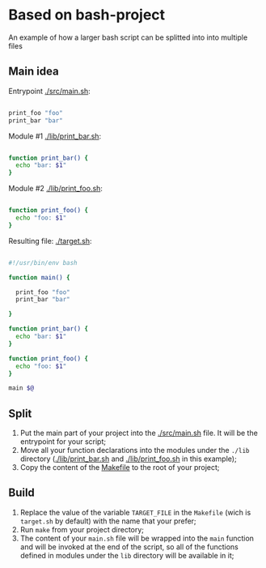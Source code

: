 # Based on bash-project

An example of how a larger bash script can be splitted into into multiple files

## Main idea

Entrypoint [./src/main.sh](./src/main.sh):

```bash

print_foo "foo"
print_bar "bar"

```

Module #1 [./lib/print_bar.sh](./lib/print_bar.sh):

```bash

function print_bar() {
  echo "bar: $1"
}

```

Module #2 [./lib/print_foo.sh](./lib/print_foo.sh):

```bash

function print_foo() {
  echo "foo: $1"
}

```

Resulting file: [./target.sh](./target.sh):

```bash

#!/usr/bin/env bash

function main() {

  print_foo "foo"
  print_bar "bar"

}

function print_bar() {
  echo "bar: $1"
}

function print_foo() {
  echo "foo: $1"
}

main $@

```

## Split

1. Put the main part of your project into the [./src/main.sh](./src/main.sh) file. It will be the entrypoint for your script;
2. Move all your function declarations into the modules under the `./lib` directory
   ([./lib/print_bar.sh](./lib/print_bar.sh) and [./lib/print_foo.sh](./lib/print_foo.sh) in this example);
3. Copy the content of the [Makefile](Makefile) to the root of your project;

## Build

1. Replace the value of the variable `TARGET_FILE` in the `Makefile`
   (wich is `target.sh` by default) with the name that your prefer;
2. Run `make` from your project directory;
3. The content of your `main.sh` file will be wrapped into the `main` function and will be invoked at the end of the
   script, so all of the functions defined in modules under the `lib` directory will be available in it;

